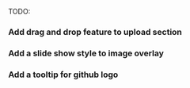 TODO:

### Add drag and drop feature to upload section
### Add a slide show style to image overlay

### Add a tooltip for github logo